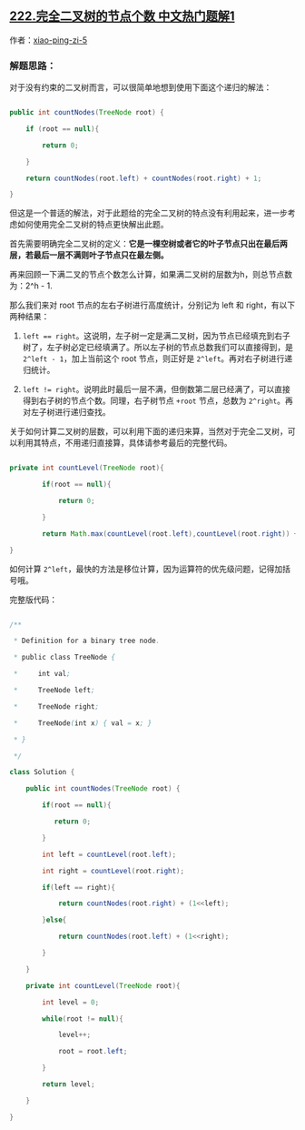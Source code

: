 ## [222.完全二叉树的节点个数 中文热门题解1](https://leetcode.cn/problems/count-complete-tree-nodes/solutions/100000/chang-gui-jie-fa-he-ji-bai-100de-javajie-fa-by-xia)

作者：[xiao-ping-zi-5](https://leetcode.cn/u/xiao-ping-zi-5)
### 解题思路：
对于没有约束的二叉树而言，可以很简单地想到使用下面这个递归的解法：
```Java []
public int countNodes(TreeNode root) {
    if (root == null){
        return 0;
    }
    return countNodes(root.left) + countNodes(root.right) + 1;
}
```
但这是一个普适的解法，对于此题给的完全二叉树的特点没有利用起来，进一步考虑如何使用完全二叉树的特点更快解出此题。

首先需要明确完全二叉树的定义：**它是一棵空树或者它的叶子节点只出在最后两层，若最后一层不满则叶子节点只在最左侧。**

再来回顾一下满二叉的节点个数怎么计算，如果满二叉树的层数为h，则总节点数为：2^h - 1.
那么我们来对 root 节点的左右子树进行高度统计，分别记为 left 和 right，有以下两种结果：
1. `left == right`。这说明，左子树一定是满二叉树，因为节点已经填充到右子树了，左子树必定已经填满了。所以左子树的节点总数我们可以直接得到，是 `2^left - 1`，加上当前这个 root 节点，则正好是 `2^left`。再对右子树进行递归统计。
2. `left != right`。说明此时最后一层不满，但倒数第二层已经满了，可以直接得到右子树的节点个数。同理，右子树节点 `+root` 节点，总数为 `2^right`。再对左子树进行递归查找。

关于如何计算二叉树的层数，可以利用下面的递归来算，当然对于完全二叉树，可以利用其特点，不用递归直接算，具体请参考最后的完整代码。
```Java []
private int countLevel(TreeNode root){
        if(root == null){
            return 0;
        }
        return Math.max(countLevel(root.left),countLevel(root.right)) + 1;
}
```

如何计算 `2^left`，最快的方法是移位计算，因为运算符的优先级问题，记得加括号哦。

完整版代码：
```Java []
/**
 * Definition for a binary tree node.
 * public class TreeNode {
 *     int val;
 *     TreeNode left;
 *     TreeNode right;
 *     TreeNode(int x) { val = x; }
 * }
 */
class Solution {
    public int countNodes(TreeNode root) {
        if(root == null){
           return 0;
        } 
        int left = countLevel(root.left);
        int right = countLevel(root.right);
        if(left == right){
            return countNodes(root.right) + (1<<left);
        }else{
            return countNodes(root.left) + (1<<right);
        }
    }
    private int countLevel(TreeNode root){
        int level = 0;
        while(root != null){
            level++;
            root = root.left;
        }
        return level;
    }
}
```


